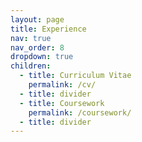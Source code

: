 ```yaml
---
layout: page
title: Experience
nav: true
nav_order: 8
dropdown: true
children:
  - title: Curriculum Vitae
    permalink: /cv/
  - title: divider
  - title: Coursework
    permalink: /coursework/
  - title: divider
---
```

